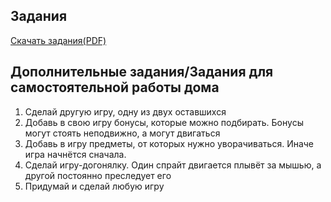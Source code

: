 
## Задания

[Скачать задания(PDF)](starter-games.pdg)

## Дополнительные задания/Задания для самостоятельной работы дома

1. Сделай другую игру, одну из двух оставшихся
2. Добавь в свою игру бонусы, которые можно подбирать. Бонусы могут стоять неподвижно, а могут двигаться
3. Добавь в игру предметы, от которых нужно уворачиваться. Иначе игра начнётся сначала.
4. Сделай игру-догонялку. Один спрайт двигается плывёт за мышью, а другой постоянно преследует его
5. Придумай и сделай любую игру 

